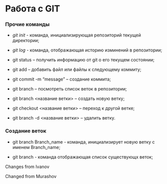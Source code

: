 # Работа с GIT

### Прочие команды

* *git init* - команда, инициализирующая репозиторий текущей директории;

* *git log* - команда, отображающая историю изминений в репозитории;

* git status – получить информацию от git о его текущем состоянии;

* git add – добавить файл или файлы к следующему коммиту;

* git commit -m “message” – создание коммита;

* git branch – посмотреть список веток в репозитории;

* git branch <название ветки> – создать новую ветку;

* git checkout <название ветки> – переход к другой ветке;

* git branch -d <название ветки> – удалить ветку.

### Создание веток

*  git branch Branch_name - команда, инициализирует новую ветку с именем Branch_name;

*  git branch - команда отображающая список существующх веток;

Changes from Ivanov

Changed from Murashov

